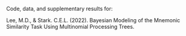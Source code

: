 Code, data, and supplementary results for:

Lee, M.D., & Stark. C.E.L. (2022). Bayesian Modeling of the Mnemonic Similarity Task Using Multinomial Processing Trees.
